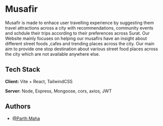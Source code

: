 
# Musafir

Musafir is made to enhace user travelling experience by suggesting them travel attractions across a city with recommendations, community events and schdule their trips according to their preferences across Surat.
Our Website mainly focuses on helping our musafirs have an insight about different street foods ,cafes and trending places across the city.
Our main aim to provide one stop destination about various street food places across the city which are not available anywhere else.  

## Tech Stack
**Client:** Vite + React, TailwindCSS

**Server:** Node, Express, Mongoose, cors, axios, JWT


## Authors

- [@Parth Maha](https://www.github.com/parthmahaa)

